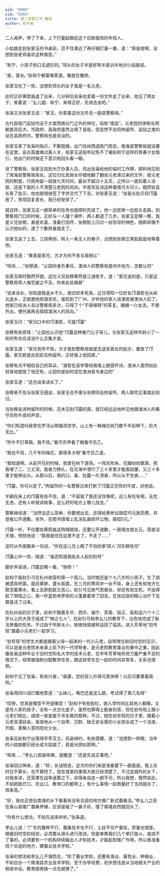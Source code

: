 ```yaml
---
aid: "0009"
zid: "0203"
title: 第二百零三节 筹划
author: 吹牛者
---
```


二人闻声，停了下来，上下打量起眼前这个旧款服饰的年轻人。

小姑娘走到张家玉的书桌前，忍不住凑近了再仔细打量一番，道：“真是俊啊，没想到张老师喜欢这种类型。”



“和宁，小孩子别口无遮拦的。”领头的女子半是好笑半是训斥地对小姑娘说。

“是，首长。”赵和宁都着嘴答道，像是在撒娇。

张家玉吃了一惊，没想到领头的女子竟是一名元老。

此时正好黄熙胤退了出来，几分钟后张枭也拿着一份文件走了出来，他见了两女子，笑着说：“幺儿姐、和宁，来得正好，先进去坐吧。”

张枭又对张家玉说：“家玉，你拿着这份文件去一趟县警察局。”

古代县衙门监狱均设于大堂西南仪门之外的坤位，俗称“南监”。元老院的体制与明朝差异巨大，市政府、县政府虽然占用了县衙，但显然不会将拘留所、监狱之类的设在县政府内，警察局也是另设的。

张家玉拿了张枭的指示，不敢耽搁，出门往岭西道衙门而去，南海县警察局就设置在这里。自古英雄难过美人关，张家玉这般年纪免不了被赵和宁这样的青春少女吸引，他出门的时候还下意识地回头看一眼。

进了警察局，张家玉找到大厅办事人员，亮出张枭给他的临时工作牌，顺利地见到了南海县警察局局长。这位归化民局长仔细地翻了翻张元老递过来的文件，按元老院的制度，行政拘留一般就七天时间，最长不超过十五天，之所以一直扣着人没放，还是下面的人不清楚元老院的风向，毕竟写反诗这种事情可大可小，既然张县长有了批示，他也就很快签了字并交代了下去，对张家玉说：“张首长批示将邝露放了，劳烦回复首长，我已经安排了。”

就这样，张家玉这一趟简单的任务也就顺利完成了。他一边思索一边低头走路，到警察局门口的时候，正好与一人撞个满怀，两人都退了几步。张家玉定睛一瞧，竟是义兄张穆，甚是欢喜，准备打招呼，张穆脸上闪过一丝惊讶的神色，随即却像不认识他似的，道了个歉转身就走了。

张家玉追了上去，三拐两拐，转入一条无人的巷子，没想到张穆正笑脸盈盈地等着他。

张家玉道：“果真是家兄，方才为何不肯与我相认”

“哈哈……”张穆道，“止园你身负重任，澳洲人的警察局是何许地方，怎敢认你”

张家玉顿时豁然开朗，这位义兄张穆果然是江湖老手，道：“家兄说的是。只是这警察局常人唯恐避之不及，你来此处做甚”

“说来话长，你知道我返乡不久，故旧却多死丧，近日得知一位好友邝湛若也从岭北返乡，正欲邀他把酒言欢，谁知到了广州，才听他的家人说湛若被澳洲人扣了。他家已经派人去过警察局多次，只得了个“不得保释”的答复。嫂嫂一介女流，不便外出，便托我再去探探澳洲人的风向。”

张家玉问：“家兄口中的邝湛若，可是邝露”

张穆有些奇怪：“止园也认识他”邝露这种豪门公子哥儿，与张家玉这样年龄小了一轮的布衣应该没什么交集才是。

张家玉道：“家兄有所不知，方才我到警察局就是去送张首长的批示，要放了邝露。家兄若是此刻前去拘留所，正好接上他回家。”

张穆有点不相信自己的耳朵，“湛若在县学尊经阁墙上题感怀诗，澳洲人竟然如此轻易地就放了他还有，止园你是如何混在澳洲县令身边的”

张家玉道：“这也说来话长了。”

张穆来不及与张家玉细谈，张家玉也不便与张穆同去拘留所，两人聊完正事就此别过。

当张穆走进拘留所的时候，还未见到邝露的面，就已经远远地听见他跟澳洲人的看守员吹牛皮的声音。

“你们知道吗我曾在罗浮山明福洞求学，山上有一株梅花树乃数千年前种下，巨大无比。”

“吹牛不打草稿，我不信。”看守员甲看了眼看守员乙。

“我也不信，几千年的梅花，那得多大呀”看守员乙道。

“我知道啊。从前开花的时候，我曾在树下游荡。一阵风吹来，花瓣纷纷飘落，把我埋了二、三丈深。我奋力挣扎，在花海中潜行了三十多里才能直起腰，又三十多里才能伸出头。从那以后，我的口、鼻、肚腹一片清香，所以从不生病……”

“邝露，你可以走了。”拘留所的一名警察过来打断了邝露正在吹的牛皮，对他说。

半躺在床上的邝露有些不信，道：“不留我了我还没住够呢，这儿有吃有喝，无忧无虑，还有人听我讲故事，这么好的地方上哪儿找去。”

警察继续道：“当然没这么简单，你要想出去，还得给黄参议赔偿10元医药费，并登报公开道歉。另外，在图书馆墙上乱涂乱画损坏公物，赔偿5元。”

邝露一听，不仅要给黄熙胤这狗贼赔钱，还要公开道歉，一面墙也值五元，简直没天理，愤怒地说：“那我就住在这里不走了，不走了……”

这时从外面飘来一句话，“你在这儿住上瘾了不怕你家‘硕人’河东狮吼吗”

邝露心中一惊，暗道：“谁还知道我给夫人起的别号”

脚步声渐进，邝露定睛一看，“铁桥！”

赵和宁是赵引弓在杭州收容的第一个孤儿，当时她还是个七八岁的小孩子，生了病被遗弃桥面，面目黄肿，蓬头垢面，在三月的寒风中一丝不挂，身上还有些地方化脓流着黄水，看上去即肮脏又恶心。赵引弓见她气若悬丝，却还有些生机，不由得起了恻隐之心，用一件蓝色哆罗呢的斗篷裹着带了回去，在张应辰的精心治疗下总算是活了过来。

在杭州站的日子里，赵和宁跟着东华、西华、福宁、芙蓉、丽正、延和这六个十二岁以上的大孩子组成了“神之七人”，在赵引弓和李幺儿的教导下，出色地完成了新法养蚕的任务。不过由于年龄太小，她很快就被转运回了临高，进入芳草地“初号班”跟着小元老们一起学习。

“初号班”的学生大都是跟着父母一起来的一代小元老，自带席位和旧时空的见识，可以说是元老院未来承上启下的一代领导者，是元老院教育事业的重中之重。因此像张枭这种毕业于旧时空知名大学的技术元老，在早年芳草地师资力量严重不足的情况下，经常被强制分配教学任务，跟这些学生在一起的时间非常多，关系也很熟。

赵和宁见了张枭，有些兴奋，“森塞，您的官儿升得可真快呀！以后可要罩着我哟。”

张枭用四川话打趣地答道：“幺妹儿，嘴巴还是这么甜，考试得了第几名呀”

“哎呀，您真是哪壶不开提哪壶！”赵和宁有些脸红，她入学时间比其他人都晚，又是穷人家的孩子，没有一点文化底子，虽然也算得上勤奋刻苦，但在初号班上跟小元老们相比，成绩一直是属于吊车尾的那种。不过，她在初号班的日子里，跟着小元老耳濡目染，渐渐地从一个自卑、沉默、缺乏安全感的小女孩长成了一个活泼、开朗、善解人意的阳光少女。

张枭见赵和宁出落得亭亭玉立，风姿绰约，有些感概，道：“没想到一转眼，当年的小姑娘都已经长成大姑娘了，真是光阴似箭啊。”

“咳咳……”李幺儿假装咳嗽，提醒道：“还是先说正事吧。”

张枭回过神来，道：“好，长话短说，这次约你们来是准备要下一趟基层。我上任时日不算长，也不算短了，现在城里的事情大致已经清楚了，不过这城外的乡下，对我来讲，还笼罩在战争迷雾之下，非得亲自走一趟不可。所以我想，既然如此，不如把医疗口、农业口、教育口的都带上，有什么事情一起商量好了当场就办了，效率高。”

“好，我也正想去南海的乡下看看有没有合适的地方推广新式蚕桑法。”李幺儿之前在香山县推广蚕桑养殖，应该是碰了一鼻子灰，撞了南墙自然就回头了。

“你有什么想法，不妨先说来听听。”张枭道。

李幺儿说：“广东的蚕种不行，蚕桑技术也不行，土丝不仅产量低，质量也很差。根据旧时空的经验，必须要从源头进行改进。但是单靠我们几个单打独斗，是成不了事的，必须要有一个机构持续输出人才和技术，才能起到推广作用，所以我准备找个合适的地方，建蚕业技术学校。”

张枭的想法和李幺儿不谋而合，“除了蚕业学校，还要有渔业、畜牧业、种植业，不如合办一个南海县农业技术学校。至于办学经费，初步想法是从当地相关产业的税收中出，教育部再拨一点也就够了。”

